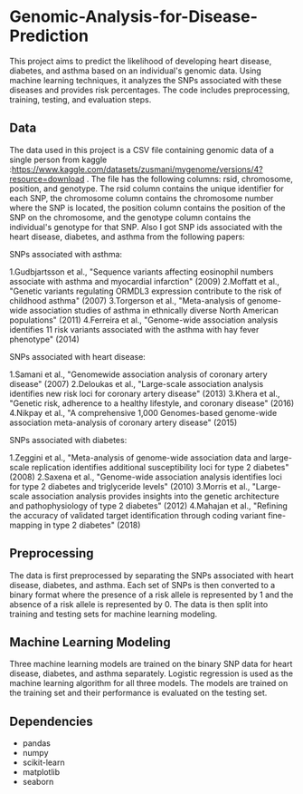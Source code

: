 # Genomic-Analysis-for-Disease-Prediction
 This project aims to predict the likelihood of developing heart disease, diabetes, and asthma based on an individual's genomic data. Using machine learning techniques, it analyzes the SNPs associated with these diseases and provides risk percentages. The code includes preprocessing, training, testing, and evaluation steps.

## Data

The data used in this project is a CSV file containing genomic data of a single person from kaggle :https://www.kaggle.com/datasets/zusmani/mygenome/versions/4?resource=download . The file has the following columns: rsid, chromosome, position, and genotype. The rsid column contains the unique identifier for each SNP, the chromosome column contains the chromosome number where the SNP is located, the position column contains the position of the SNP on the chromosome, and the genotype column contains the individual's genotype for that SNP.
Also I got SNP ids associated with the heart disease, diabetes, and asthma from the following papers:

SNPs associated with asthma:

1.Gudbjartsson et al., "Sequence variants affecting eosinophil numbers associate with asthma and myocardial infarction" (2009)
2.Moffatt et al., "Genetic variants regulating ORMDL3 expression contribute to the risk of childhood asthma" (2007)
3.Torgerson et al., "Meta-analysis of genome-wide association studies of asthma in ethnically diverse North American populations" (2011)
4.Ferreira et al., "Genome-wide association analysis identifies 11 risk variants associated with the asthma with hay fever phenotype" (2014)

SNPs associated with heart disease:

1.Samani et al., "Genomewide association analysis of coronary artery disease" (2007)
2.Deloukas et al., "Large-scale association analysis identifies new risk loci for coronary artery disease" (2013)
3.Khera et al., "Genetic risk, adherence to a healthy lifestyle, and coronary disease" (2016)
4.Nikpay et al., "A comprehensive 1,000 Genomes-based genome-wide association meta-analysis of coronary artery disease" (2015)

SNPs associated with diabetes:

1.Zeggini et al., "Meta-analysis of genome-wide association data and large-scale replication identifies additional susceptibility loci for type 2 diabetes" (2008)
2.Saxena et al., "Genome-wide association analysis identifies loci for type 2 diabetes and triglyceride levels" (2010)
3.Morris et al., "Large-scale association analysis provides insights into the genetic architecture and pathophysiology of type 2 diabetes" (2012)
4.Mahajan et al., "Refining the accuracy of validated target identification through coding variant fine-mapping in type 2 diabetes" (2018)


## Preprocessing

The data is first preprocessed by separating the SNPs associated with heart disease, diabetes, and asthma. Each set of SNPs is then converted to a binary format where the presence of a risk allele is represented by 1 and the absence of a risk allele is represented by 0. The data is then split into training and testing sets for machine learning modeling.

## Machine Learning Modeling

Three machine learning models are trained on the binary SNP data for heart disease, diabetes, and asthma separately. Logistic regression is used as the machine learning algorithm for all three models. The models are trained on the training set and their performance is evaluated on the testing set.



## Dependencies

- pandas
- numpy
- scikit-learn
- matplotlib
- seaborn

